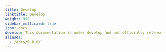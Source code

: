 ```yaml
---
title: Develop
linktitle: Develop
weight: 990
sidebar_multicard: true
icon: docs
develop: This documentation is under develop and not officially released.
aliases:
  - /docs/0.8.0/
---
```

